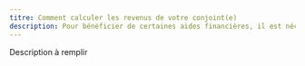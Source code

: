 ```yaml
---
titre: Comment calculer les revenus de votre conjoint(e)
description: Pour bénéficier de certaines aides financières, il est nécessaire de déclarer les revenus de votre conjoint(e).
---
```


Description à remplir
